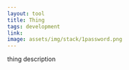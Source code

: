 ```yaml
---
layout: tool
title: Thing
tags: development
link: 
image: assets/img/stack/1password.png
---
```


thing description